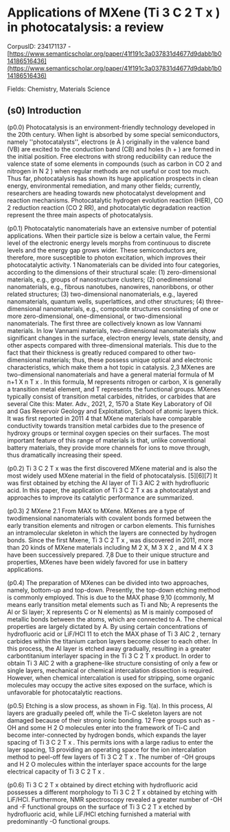 # Applications of MXene (Ti 3 C 2 T x ) in photocatalysis: a review

CorpusID: 234171137 - [https://www.semanticscholar.org/paper/41f191c3a037831d4677d9dabb1b014186516436](https://www.semanticscholar.org/paper/41f191c3a037831d4677d9dabb1b014186516436)

Fields: Chemistry, Materials Science

## (s0) Introduction
(p0.0) Photocatalysis is an environment-friendly technology developed in the 20th century. When light is absorbed by some special semiconductors, namely ''photocatalysts'', electrons (e À ) originally in the valence band (VB) are excited to the conduction band (CB) and holes (h + ) are formed in the initial position. Free electrons with strong reducibility can reduce the valence state of some elements in compounds (such as carbon in CO 2 and nitrogen in N 2 ) when regular methods are not useful or cost too much. Thus far, photocatalysis has shown its huge application prospects in clean energy, environmental remediation, and many other fields; currently, researchers are heading towards new photocatalyst development and reaction mechanisms. Photocatalytic hydrogen evolution reaction (HER), CO 2 reduction reaction (CO 2 RR), and photocatalytic degradation reaction represent the three main aspects of photocatalysis.

(p0.1) Photocatalytic nanomaterials have an extensive number of potential applications. When their particle size is below a certain value, the Fermi level of the electronic energy levels morphs from continuous to discrete levels and the energy gap grows wider. These semiconductors are, therefore, more susceptible to photon excitation, which improves their photocatalytic activity. 1 Nanomaterials can be divided into four categories, according to the dimensions of their structural scale: (1) zero-dimensional materials, e.g., groups of nanostructure clusters; (2) onedimensional nanomaterials, e.g., fibrous nanotubes, nanowires, nanoribbons, or other related structures; (3) two-dimensional nanomaterials, e.g., layered nanomaterials, quantum wells, superlattices, and other structures; (4) three-dimensional nanomaterials, e.g., composite structures consisting of one or more zero-dimensional, one-dimensional, or two-dimensional nanomaterials. The first three are collectively known as low Vannami materials. In low Vannami materials, two-dimensional nanomaterials show significant changes in the surface, electron energy levels, state density, and other aspects compared with three-dimensional materials. This due to the fact that their thickness is greatly reduced compared to other two-dimensional materials; thus, these possess unique optical and electronic characteristics, which make them a hot topic in catalysis. 2,3 MXenes are two-dimensional nanomaterials and have a general material formula of M n+1 X n T x . In this formula, M represents nitrogen or carbon, X is generally a transition metal element, and T represents the functional groups. MXenes typically consist of transition metal carbides, nitrides, or carbides that are several Cite this: Mater. Adv., 2021, 2, 1570 a State Key Laboratory of Oil and Gas Reservoir Geology and Exploitation, School of atomic layers thick. It was first reported in 2011 4 that MXene materials have comparable conductivity towards transition metal carbides due to the presence of hydroxy groups or terminal oxygen species on their surfaces. The most important feature of this range of materials is that, unlike conventional battery materials, they provide more channels for ions to move through, thus dramatically increasing their speed.

(p0.2) Ti 3 C 2 T x was the first discovered MXene material and is also the most widely used MXene material in the field of photocatalysis. [5][6][7] It was first obtained by etching the Al layer of Ti 3 AlC 2 with hydrofluoric acid. In this paper, the application of Ti 3 C 2 T x as a photocatalyst and approaches to improve its catalytic performance are summarized.

(p0.3) 2 MXene 2.1 From MAX to MXene. MXenes are a type of twodimensional nanomaterials with covalent bonds formed between the early transition elements and nitrogen or carbon elements. This furnishes an intramolecular skeleton in which the layers are connected by hydrogen bonds. Since the first Mxene, Ti 3 C 2 T x , was discovered in 2011, more than 20 kinds of MXene materials including M 2 X, M 3 X 2 , and M 4 X 3 have been successively prepared. 7,8 Due to their unique structure and properties, MXenes have been widely favored for use in battery applications.

(p0.4) The preparation of MXenes can be divided into two approaches, namely, bottom-up and top-down. Presently, the top-down etching method is commonly employed. This is due to the MAX phase 9,10 (commonly, M means early transition metal elements such as Ti and Nb; A represents the Al or Si layer; X represents C or N elements) as M is mainly composed of metallic bonds between the atoms, which are connected to A. The chemical properties are largely dictated by A. By using certain concentrations of hydrofluoric acid or LiF/HCl 11 to etch the MAX phase of Ti 3 AlC 2 , ternary carbides within the titanium carbon layers become closer to each other. In this process, the Al layer is etched away gradually, resulting in a greater carbontitanium interlayer spacing in the Ti 3 C 2 T x product. In order to obtain Ti 3 AlC 2 with a graphene-like structure consisting of only a few or single layers, mechanical or chemical intercalation dissection is required. However, when chemical intercalation is used for stripping, some organic molecules may occupy the active sites exposed on the surface, which is unfavorable for photocatalytic reactions.

(p0.5) Etching is a slow process, as shown in Fig. 1(a). In this process, Al layers are gradually peeled off, while the Ti-C skeleton layers are not damaged because of their strong ionic bonding. 12 Free groups such as -OH and some H 2 O molecules enter into the framework of Ti-C and become inter-connected by hydrogen bonds, which expands the layer spacing of Ti 3 C 2 T x . This permits ions with a large radius to enter the layer spacing, 13 providing an operating space for the ion intercalation method to peel-off few layers of Ti 3 C 2 T x . The number of -OH groups and H 2 O molecules within the interlayer space accounts for the large electrical capacity of Ti 3 C 2 T x .

(p0.6) Ti 3 C 2 T x obtained by direct etching with hydrofluoric acid possesses a different morphology to Ti 3 C 2 T x obtained by etching with LiF/HCl. Furthermore, NMR spectroscopy revealed a greater number of -OH and -F functional groups on the surface of Ti 3 C 2 T x etched by hydrofluoric acid, while LiF/HCl etching furnished a material with predominantly -O functional groups.
